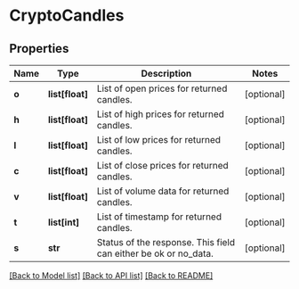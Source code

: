 # CryptoCandles

## Properties
Name | Type | Description | Notes
------------ | ------------- | ------------- | -------------
**o** | **list[float]** | List of open prices for returned candles. | [optional] 
**h** | **list[float]** | List of high prices for returned candles. | [optional] 
**l** | **list[float]** | List of low prices for returned candles. | [optional] 
**c** | **list[float]** | List of close prices for returned candles. | [optional] 
**v** | **list[float]** | List of volume data for returned candles. | [optional] 
**t** | **list[int]** | List of timestamp for returned candles. | [optional] 
**s** | **str** | Status of the response. This field can either be ok or no_data. | [optional] 

[[Back to Model list]](../README.md#documentation-for-models) [[Back to API list]](../README.md#documentation-for-api-endpoints) [[Back to README]](../README.md)


